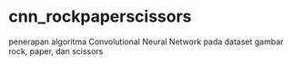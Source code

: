 # cnn_rockpaperscissors
penerapan algoritma Convolutional Neural Network pada dataset gambar rock, paper, dan scissors
